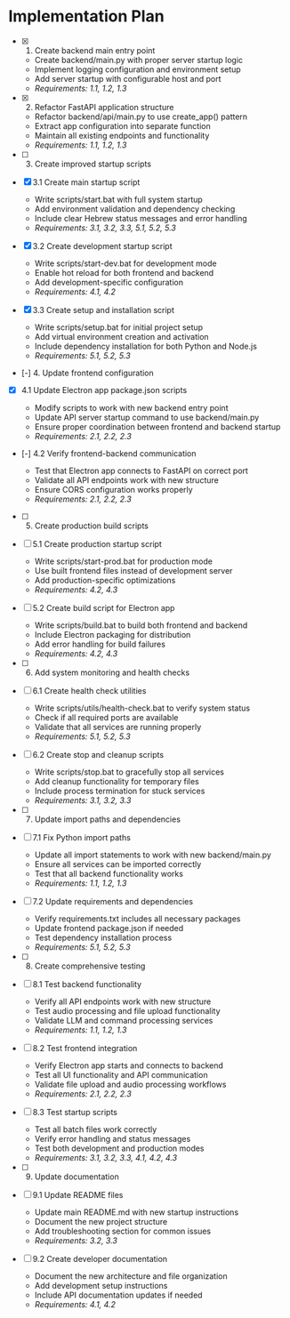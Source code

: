 # Implementation Plan

- [x] 1. Create backend main entry point



  - Create backend/main.py with proper server startup logic
  - Implement logging configuration and environment setup
  - Add server startup with configurable host and port
  - _Requirements: 1.1, 1.2, 1.3_

- [x] 2. Refactor FastAPI application structure




  - Refactor backend/api/main.py to use create_app() pattern
  - Extract app configuration into separate function
  - Maintain all existing endpoints and functionality
  - _Requirements: 1.1, 1.2, 1.3_

- [ ] 3. Create improved startup scripts





- [x] 3.1 Create main startup script







  - Write scripts/start.bat with full system startup
  - Add environment validation and dependency checking
  - Include clear Hebrew status messages and error handling
  - _Requirements: 3.1, 3.2, 3.3, 5.1, 5.2, 5.3_

- [x] 3.2 Create development startup script






  - Write scripts/start-dev.bat for development mode
  - Enable hot reload for both frontend and backend
  - Add development-specific configuration
  - _Requirements: 4.1, 4.2_

- [x] 3.3 Create setup and installation script



  - Write scripts/setup.bat for initial project setup
  - Add virtual environment creation and activation
  - Include dependency installation for both Python and Node.js
  - _Requirements: 5.1, 5.2, 5.3_

- [-] 4. Update frontend configuration

- [x] 4.1 Update Electron app package.json scripts


  - Modify scripts to work with new backend entry point
  - Update API server startup command to use backend/main.py
  - Ensure proper coordination between frontend and backend startup
  - _Requirements: 2.1, 2.2, 2.3_

- [-] 4.2 Verify frontend-backend communication

  - Test that Electron app connects to FastAPI on correct port
  - Validate all API endpoints work with new structure
  - Ensure CORS configuration works properly
  - _Requirements: 2.1, 2.2, 2.3_

- [ ] 5. Create production build scripts
- [ ] 5.1 Create production startup script
  - Write scripts/start-prod.bat for production mode
  - Use built frontend files instead of development server
  - Add production-specific optimizations
  - _Requirements: 4.2, 4.3_

- [ ] 5.2 Create build script for Electron app
  - Write scripts/build.bat to build both frontend and backend
  - Include Electron packaging for distribution
  - Add error handling for build failures
  - _Requirements: 4.2, 4.3_

- [ ] 6. Add system monitoring and health checks
- [ ] 6.1 Create health check utilities
  - Write scripts/utils/health-check.bat to verify system status
  - Check if all required ports are available
  - Validate that all services are running properly
  - _Requirements: 5.1, 5.2, 5.3_

- [ ] 6.2 Create stop and cleanup scripts
  - Write scripts/stop.bat to gracefully stop all services
  - Add cleanup functionality for temporary files
  - Include process termination for stuck services
  - _Requirements: 3.1, 3.2, 3.3_

- [ ] 7. Update import paths and dependencies
- [ ] 7.1 Fix Python import paths
  - Update all import statements to work with new backend/main.py
  - Ensure all services can be imported correctly
  - Test that all backend functionality works
  - _Requirements: 1.1, 1.2, 1.3_

- [ ] 7.2 Update requirements and dependencies
  - Verify requirements.txt includes all necessary packages
  - Update frontend package.json if needed
  - Test dependency installation process
  - _Requirements: 5.1, 5.2, 5.3_

- [ ] 8. Create comprehensive testing
- [ ] 8.1 Test backend functionality
  - Verify all API endpoints work with new structure
  - Test audio processing and file upload functionality
  - Validate LLM and command processing services
  - _Requirements: 1.1, 1.2, 1.3_

- [ ] 8.2 Test frontend integration
  - Verify Electron app starts and connects to backend
  - Test all UI functionality and API communication
  - Validate file upload and audio processing workflows
  - _Requirements: 2.1, 2.2, 2.3_

- [ ] 8.3 Test startup scripts
  - Test all batch files work correctly
  - Verify error handling and status messages
  - Test both development and production modes
  - _Requirements: 3.1, 3.2, 3.3, 4.1, 4.2, 4.3_

- [ ] 9. Update documentation
- [ ] 9.1 Update README files
  - Update main README.md with new startup instructions
  - Document the new project structure
  - Add troubleshooting section for common issues
  - _Requirements: 3.2, 3.3_

- [ ] 9.2 Create developer documentation
  - Document the new architecture and file organization
  - Add development setup instructions
  - Include API documentation updates if needed
  - _Requirements: 4.1, 4.2_